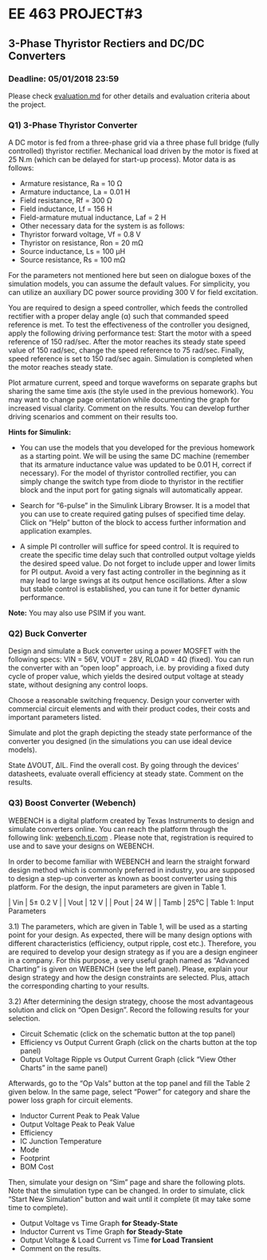 # EE 463 PROJECT#3

## 3-Phase Thyristor Rectiers and DC/DC Converters

### Deadline: 05/01/2018 23:59


Please check [evaluation.md](evaluation.md) for other details and evaluation criteria about the project.

### Q1) 3-Phase Thyristor Converter

A DC motor is fed from a three-phase grid via a three phase full bridge (fully controlled) thyristor rectifier. Mechanical load driven by the motor is fixed at 25 N.m (which can be delayed for start-up process). Motor data is as follows:

- Armature resistance, Ra = 10 Ω
- Armature inductance, La = 0.01 H
- Field resistance, Rf = 300 Ω
- Field inductance, Lf = 156 H
- Field-armature mutual inductance, Laf = 2 H
- Other necessary data for the system is as follows:
- Thyristor forward voltage, Vf = 0.8 V
- Thyristor on resistance, Ron = 20 mΩ
- Source inductance, Ls = 100 µH
- Source resistance, Rs = 100 mΩ

For the parameters not mentioned here but seen on dialogue boxes of the simulation models, you can assume the default values. For simplicity, you can utilize an auxiliary DC power source providing 300 V for field excitation.

You are required to design a speed controller, which feeds the controlled rectifier with a proper delay angle (α) such that commanded speed reference is met. To test the effectiveness of the controller you designed, apply the following driving performance test: Start the motor with a speed reference of 150 rad/sec. After the motor reaches its steady state speed value of 150 rad/sec, change the speed reference to 75 rad/sec. Finally, speed reference is set to 150 rad/sec again. Simulation is completed when the motor reaches steady state.

Plot armature current, speed and torque waveforms on separate graphs but sharing the same time axis (the style used in the previous homework). You may want to change page orientation while documenting the graph for increased visual clarity. Comment on the results. You can develop further driving scenarios and comment on their results too.

**Hints for Simulink:**

- You can use the models that you developed for the previous homework as a starting point. We will be using the same DC machine (remember that its armature inductance value was updated to be 0.01 H, correct if necessary). For the model of thyristor controlled rectifier, you can simply change the switch type from diode to thyristor in the rectifier block and the input port for gating signals will automatically appear.

- Search for “6-pulse” in the Simulink Library Browser. It is a model that you can use to create required gating pulses of specified time delay. Click on “Help” button of the block to access further information and application examples.

- A simple PI controller will suffice for speed control. It is required to create the specific time delay such that controlled output voltage yields the desired speed value. Do not forget to include upper and lower limits for PI output. Avoid a very fast acting controller in the beginning as it may lead to large swings at its output hence oscillations. After a slow but stable control is established, you can tune it for better dynamic performance.


**Note:** You may also use PSIM if you want.

### Q2) Buck Converter

Design and simulate a Buck converter using a power MOSFET with the following specs: VIN = 56V, VOUT = 28V, RLOAD = 4Ω (fixed). You can run the converter with an “open loop” approach, i.e. by providing a fixed duty cycle of proper value, which yields the desired output voltage at steady state, without designing any control loops.

Choose a reasonable switching frequency. Design your converter with commercial circuit elements and with their product codes, their costs and important parameters listed.

Simulate and plot the graph depicting the steady state performance of the converter you designed (in the simulations you can use ideal device models). 

State ΔVOUT, ΔIL. Find the overall cost. By going through the devices’ datasheets, evaluate overall efficiency at steady state. Comment on the results.

### Q3) Boost Converter (Webench)

WEBENCH is a digital platform created by Texas Instruments to design and simulate converters online. You can reach the platform through the following link: [webench.ti.com](http://webench.ti.com) . Please note that, registration is required to use and to save your designs on WEBENCH.

In order to become familiar with WEBENCH and learn the straight forward design method which is commonly preferred in industry, you are supposed to design a step-up converter as known as boost converter using this platform. For the design, the input parameters are given in Table 1. 

| Vin  | 5± 0.2 V |
| Vout | 12 V     |
| Pout | 24 W     |
| Tamb | 25⁰C     |
Table 1: Input Parameters


3.1) The parameters, which are given in Table 1, will be used as a starting point for your design. As expected, there will be many design options with different characteristics (efficiency, output ripple, cost etc.). Therefore, you are required to develop your design strategy as if you are a design engineer in a company. For this purpose, a very useful graph named as “Advanced Charting” is given on WEBENCH (see the left panel). Please, explain your design strategy and how the design constraints are selected. Plus, attach the corresponding charting to your results.

3.2) After determining the design strategy, choose the most advantageous solution and click on “Open Design”. Record the following results for your selection. 

- Circuit Schematic (click on the schematic button at the top panel)
- Efficiency vs Output Current Graph (click on the charts button at the top panel)
- Output Voltage Ripple vs Output Current Graph (click “View Other Charts” in the same panel)

Afterwards, go to the “Op Vals” button at the top panel and fill the Table 2 given below. In the same page, select “Power” for category and share the power loss graph for circuit elements.

- Inductor Current Peak to Peak Value
- Output Voltage Peak to Peak Value
- Efficiency
- IC Junction Temperature
- Mode
- Footprint
- BOM Cost

Then, simulate your design on “Sim” page and share the following plots. Note that the simulation type can be changed. In order to simulate, click “Start New Simulation” button and wait until it complete (it may take some time to complete).

- Output Voltage vs Time Graph **for Steady-State**
- Inductor Current vs Time Graph **for Steady-State**
- Output Voltage & Load Current vs Time **for Load Transient**
- Comment on the results.
